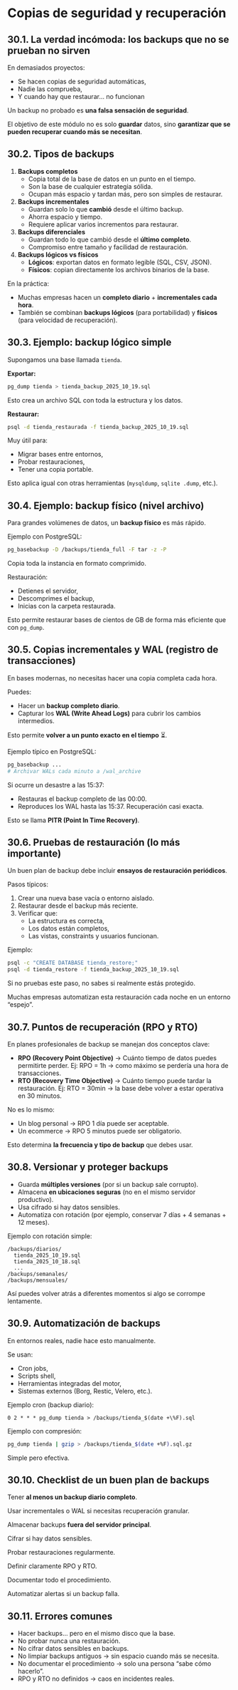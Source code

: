 # Copias de seguridad y recuperación

## 30.1. La verdad incómoda: los backups que no se prueban no sirven

En demasiados proyectos:

- Se hacen copias de seguridad automáticas,
- Nadie las comprueba,
- Y cuando hay que restaurar… no funcionan

Un backup no probado es **una falsa sensación de seguridad**.

El objetivo de este módulo no es solo **guardar** datos, sino **garantizar que se pueden recuperar cuando más se necesitan**.

## 30.2. Tipos de backups

1. **Backups completos**
   - Copia total de la base de datos en un punto en el tiempo.
   - Son la base de cualquier estrategia sólida.
   - Ocupan más espacio y tardan más, pero son simples de restaurar.
2. **Backups incrementales**
   - Guardan solo lo que **cambió** desde el último backup.
   - Ahorra espacio y tiempo.
   - Requiere aplicar varios incrementos para restaurar.
3. **Backups diferenciales**
   - Guardan todo lo que cambió desde el **último completo**.
   - Compromiso entre tamaño y facilidad de restauración.
4. **Backups lógicos vs físicos**
   - **Lógicos**: exportan datos en formato legible (SQL, CSV, JSON).
   - **Físicos**: copian directamente los archivos binarios de la base.

En la práctica:

- Muchas empresas hacen un **completo diario** + **incrementales cada hora**.
- También se combinan **backups lógicos** (para portabilidad) y **físicos** (para velocidad de recuperación).

## 30.3. Ejemplo: backup lógico simple

Supongamos una base llamada `tienda`.

**Exportar:**

```bash
pg_dump tienda > tienda_backup_2025_10_19.sql

```

Esto crea un archivo SQL con toda la estructura y los datos.

**Restaurar:**

```bash
psql -d tienda_restaurada -f tienda_backup_2025_10_19.sql

```

Muy útil para:

- Migrar bases entre entornos,
- Probar restauraciones,
- Tener una copia portable.

Esto aplica igual con otras herramientas (`mysqldump`, `sqlite .dump`, etc.).

## 30.4. Ejemplo: backup físico (nivel archivo)

Para grandes volúmenes de datos, un **backup físico** es más rápido.

Ejemplo con PostgreSQL:

```bash
pg_basebackup -D /backups/tienda_full -F tar -z -P

```

Copia toda la instancia en formato comprimido.

Restauración:

- Detienes el servidor,
- Descomprimes el backup,
- Inicias con la carpeta restaurada.

Esto permite restaurar bases de cientos de GB de forma más eficiente que con `pg_dump`.

## 30.5. Copias incrementales y WAL (registro de transacciones)

En bases modernas, no necesitas hacer una copia completa cada hora.

Puedes:

- Hacer un **backup completo diario**.
- Capturar los **WAL (Write Ahead Logs)** para cubrir los cambios intermedios.

Esto permite **volver a un punto exacto en el tiempo** ⏳.

Ejemplo típico en PostgreSQL:

```bash
pg_basebackup ...
# Archivar WALs cada minuto a /wal_archive

```

Si ocurre un desastre a las 15:37:

- Restauras el backup completo de las 00:00.
- Reproduces los WAL hasta las 15:37.
  Recuperación casi exacta.

Esto se llama **PITR (Point In Time Recovery)**.

## 30.6. Pruebas de restauración (lo más importante)

Un buen plan de backup debe incluir **ensayos de restauración periódicos**.

Pasos típicos:

1. Crear una nueva base vacía o entorno aislado.
2. Restaurar desde el backup más reciente.
3. Verificar que:
   - La estructura es correcta,
   - Los datos están completos,
   - Las vistas, constraints y usuarios funcionan.

Ejemplo:

```bash
psql -c "CREATE DATABASE tienda_restore;"
psql -d tienda_restore -f tienda_backup_2025_10_19.sql

```

Si no pruebas este paso, no sabes si realmente estás protegido.

Muchas empresas automatizan esta restauración cada noche en un entorno “espejo”.

## 30.7. Puntos de recuperación (RPO y RTO)

En planes profesionales de backup se manejan dos conceptos clave:

- **RPO (Recovery Point Objective)** →
  Cuánto tiempo de datos puedes permitirte perder.
  Ej: RPO = 1h → como máximo se perdería una hora de transacciones.
- **RTO (Recovery Time Objective)** →
  Cuánto tiempo puede tardar la restauración.
  Ej: RTO = 30min → la base debe volver a estar operativa en 30 minutos.

No es lo mismo:

- Un blog personal → RPO 1 día puede ser aceptable.
- Un ecommerce → RPO 5 minutos puede ser obligatorio.

Esto determina **la frecuencia y tipo de backup** que debes usar.

## 30.8. Versionar y proteger backups

- Guarda **múltiples versiones** (por si un backup sale corrupto).
- Almacena **en ubicaciones seguras** (no en el mismo servidor productivo).
- Usa cifrado si hay datos sensibles.
- Automatiza con rotación (por ejemplo, conservar 7 días + 4 semanas + 12 meses).

Ejemplo con rotación simple:

```
/backups/diarios/
  tienda_2025_10_19.sql
  tienda_2025_10_18.sql
  ...
/backups/semanales/
/backups/mensuales/

```

Así puedes volver atrás a diferentes momentos si algo se corrompe lentamente.

## 30.9. Automatización de backups

En entornos reales, nadie hace esto manualmente.

Se usan:

- Cron jobs,
- Scripts shell,
- Herramientas integradas del motor,
- Sistemas externos (Borg, Restic, Velero, etc.).

Ejemplo cron (backup diario):

```
0 2 * * * pg_dump tienda > /backups/tienda_$(date +\%F).sql

```

Ejemplo con compresión:

```bash
pg_dump tienda | gzip > /backups/tienda_$(date +%F).sql.gz

```

Simple pero efectiva.

## 30.10. Checklist de un buen plan de backups

Tener **al menos un backup diario completo**.

Usar incrementales o WAL si necesitas recuperación granular.

Almacenar backups **fuera del servidor principal**.

Cifrar si hay datos sensibles.

Probar restauraciones regularmente.

Definir claramente RPO y RTO.

Documentar todo el procedimiento.

Automatizar alertas si un backup falla.

## 30.11. Errores comunes

- Hacer backups… pero en el mismo disco que la base.
- No probar nunca una restauración.
- No cifrar datos sensibles en backups.
- No limpiar backups antiguos → sin espacio cuando más se necesita.
- No documentar el procedimiento → solo una persona “sabe cómo hacerlo”.
- RPO y RTO no definidos → caos en incidentes reales.
